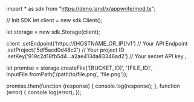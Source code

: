 import * as sdk from "https://deno.land/x/appwrite/mod.ts";

// Init SDK
let client = new sdk.Client();

let storage = new sdk.Storage(client);

client
    .setEndpoint('https://[HOSTNAME_OR_IP]/v1') // Your API Endpoint
    .setProject('5df5acd0d48c2') // Your project ID
    .setKey('919c2d18fb5d4...a2ae413da83346ad2') // Your secret API key
;


let promise = storage.createFile('[BUCKET_ID]', '[FILE_ID]', InputFile.fromPath('/path/to/file.png', 'file.png'));

promise.then(function (response) {
    console.log(response);
}, function (error) {
    console.log(error);
});